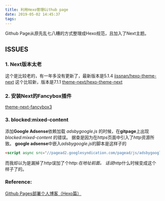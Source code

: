 ```yaml
---
title: 利用Hexo管理Github page
date: 2019-05-02 14:45:37
tags:
---
```


Github Page从原先乱七八糟的方式整理成Hexo规范，且加入了Next主题。

## ISSUES

### 1. Next版本太老
这个是比较老的，有一年多没有更新了，最新版本是5.1.4
[iissnan/hexo-theme-next](https://github.com/iissnan/hexo-theme-next)
这个比较新，版本是7.1.1
[theme-next/hexo-theme-next](https://github.com/theme-next/hexo-theme-next)

### 2. 安装Next的Fancybox插件
[theme-next-fancybox3](https://github.com/theme-next/theme-next-fancybox3)

### 3. blocked:mixed-content
添加**Google Adsense**依赖加载 *adsbygoogle.js* 的时候，在**gitpage**上出现 *blocked:mixed-content* 的错误。
据查是因为在*https*页面中引入了*http*资源所致。
**google adsense**中嵌入*adsbygoogle.js*的脚本是这样子的
```html
<script async src="//pagead2.googlesyndication.com/pagead/js/adsbygoogle.js"></script>
```
而我却以为是漏掉了*http*误加了个*http:*在地址前面。
话说*http*什么时候变成这个样子了的。

### Reference:
[Github Pages部署个人博客（Hexo篇）](https://juejin.im/post/5acf02086fb9a028b92d8652#heading-8)
